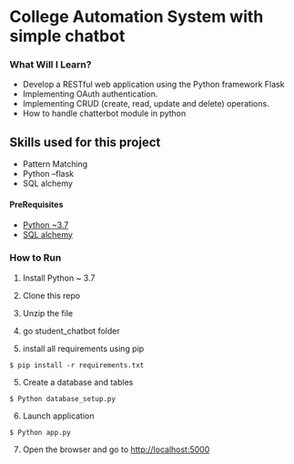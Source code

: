 

# College Automation System with simple chatbot 


### What Will I Learn?
  * Develop a RESTful web application using the Python framework Flask
  * Implementing OAuth authentication.
  * Implementing CRUD (create, read, update and delete) operations.
  * How to handle chatterbot module in python 

## Skills used for this project
- Pattern Matching
- Python –flask
- SQL alchemy


#### PreRequisites
  * [Python ~3.7](https://www.python.org/)
  * [SQL alchemy](https://www.sqlalchemy.org/)
  
### How to Run
1. Install Python ~ 3.7
2. Clone this repo
3. Unzip the file
4. go student_chatbot folder

5. install all requirements using pip 
```
$ pip install -r requirements.txt
```
5. Create a database and tables 
```
$ Python database_setup.py
```

6. Launch application
```
$ Python app.py
```
7. Open the browser and go to [http://localhost:5000](http://localhost:8008)
